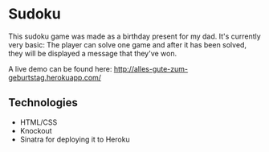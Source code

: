 # Sudoku

This sudoku game was made as a birthday present for my dad.
It's currently very basic:
The player can solve one game and after it has been solved, they will be displayed a message that they've won.

A live demo can be found here: http://alles-gute-zum-geburtstag.herokuapp.com/

## Technologies
* HTML/CSS
* Knockout
* Sinatra for deploying it to Heroku
